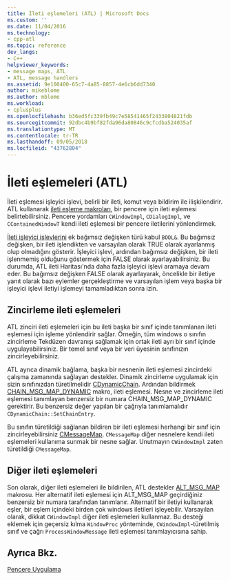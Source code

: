```yaml
---
title: İleti eşlemeleri (ATL) | Microsoft Docs
ms.custom: ''
ms.date: 11/04/2016
ms.technology:
- cpp-atl
ms.topic: reference
dev_langs:
- C++
helpviewer_keywords:
- message maps, ATL
- ATL, message handlers
ms.assetid: 9e100400-65c7-4a85-8857-4e6cb6dd7340
author: mikeblome
ms.author: mblome
ms.workload:
- cplusplus
ms.openlocfilehash: b36ed5fc339fb49c7e58541465f2433804821fdb
ms.sourcegitcommit: 92dbc4b9bf82fda96da80846c9cfcdba524035af
ms.translationtype: MT
ms.contentlocale: tr-TR
ms.lasthandoff: 09/05/2018
ms.locfileid: "43762804"
---
```

# <a name="message-maps-atl"></a>İleti eşlemeleri (ATL)

İleti eşlemesi işleyici işlevi, belirli bir ileti, komut veya bildirim ile ilişkilendirir. ATL kullanarak [ileti eşleme makroları](../atl/reference/message-map-macros-atl.md), bir pencere için ileti eşlemesi belirtebilirsiniz. Pencere yordamları `CWindowImpl`, `CDialogImpl`, ve `CContainedWindowT` kendi ileti eşlemesi bir pencere iletilerini yönlendirmek.

[İleti işleyici işlevlerini](../atl/message-handler-functions.md) ek bağımsız değişken türü kabul `BOOL&`. Bu bağımsız değişken, bir ileti işlendikten ve varsayılan olarak TRUE olarak ayarlanmış olup olmadığını gösterir. İşleyici işlevi, ardından bağımsız değişken, bir ileti işlenmemiş olduğunu göstermek için FALSE olarak ayarlayabilirsiniz. Bu durumda, ATL ileti Haritası'nda daha fazla işleyici işlevi aramaya devam eder. Bu bağımsız değişken FALSE olarak ayarlayarak, öncelikle bir iletiye yanıt olarak bazı eylemler gerçekleştirme ve varsayılan işlem veya başka bir işleyici işlevi iletiyi işlemeyi tamamladıktan sonra izin.

## <a name="chained-message-maps"></a>Zincirleme ileti eşlemeleri

ATL zinciri ileti eşlemeleri için bu ileti başka bir sınıf içinde tanımlanan ileti eşlemesi için işleme yönlendirir sağlar. Örneğin, tüm windows o sınıfın zincirleme Tekdüzen davranışı sağlamak için ortak ileti ayrı bir sınıf içinde uygulayabilirsiniz. Bir temel sınıf veya bir veri üyesinin sınıfınızın zincirleyebilirsiniz.

ATL ayrıca dinamik bağlama, başka bir nesnenin ileti eşlemesi zincirdeki çalışma zamanında sağlayan destekler. Dinamik zincirleme uygulamak için sizin sınıfınızdan türetilmelidir [CDynamicChain](../atl/reference/cdynamicchain-class.md). Ardından bildirmek [CHAIN_MSG_MAP_DYNAMIC](reference/message-map-macros-atl.md#chain_msg_map_dynamic) makro, ileti eşlemesi. Nesne ve zincirleme ileti eşlemesi tanımlayan benzersiz bir numara CHAIN_MSG_MAP_DYNAMIC gerektirir. Bu benzersiz değer yapılan bir çağrıyla tanımlamalıdır `CDynamicChain::SetChainEntry`.

Bu sınıfın türetildiği sağlanan bildiren bir ileti eşlemesi herhangi bir sınıf için zincirleyebilirsiniz [CMessageMap](../atl/reference/cmessagemap-class.md). `CMessageMap` diğer nesnelere kendi ileti eşlemeleri kullanıma sunmak bir nesne sağlar. Unutmayın `CWindowImpl` zaten türetildiği `CMessageMap`.

## <a name="alternate-message-maps"></a>Diğer ileti eşlemeleri

Son olarak, diğer ileti eşlemeleri ile bildirilen, ATL destekler [ALT_MSG_MAP](reference/message-map-macros-atl.md#alt_msg_map) makrosu. Her alternatif ileti eşlemesi için ALT_MSG_MAP geçirdiğiniz benzersiz bir numara tarafından tanımlanır. Alternatif bir iletiyi kullanarak eşler, bir eşlem içindeki birden çok windows iletileri işleyebilir. Varsayılan olarak, dikkat `CWindowImpl` diğer ileti eşlemeleri kullanmaz. Bu desteği eklemek için geçersiz kılma `WindowProc` yönteminde, `CWindowImpl`-türetilmiş sınıf ve çağrı `ProcessWindowMessage` ileti eşlemesi tanımlayıcısına sahip.

## <a name="see-also"></a>Ayrıca Bkz.

[Pencere Uygulama](../atl/implementing-a-window.md)

